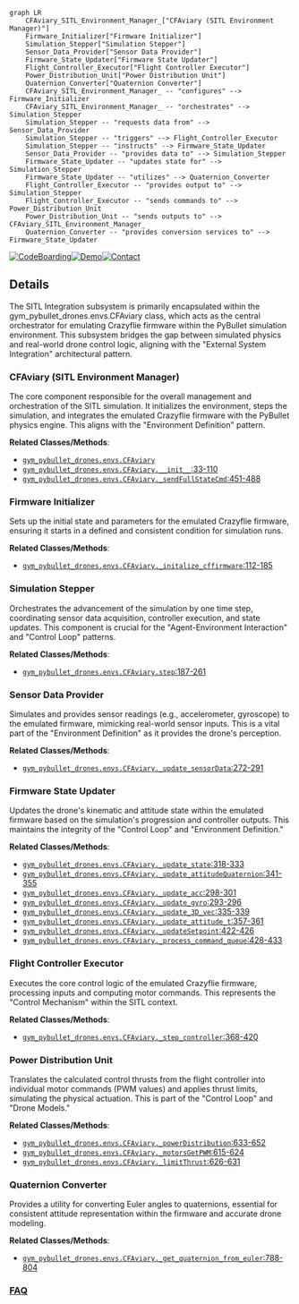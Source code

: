 ```mermaid
graph LR
    CFAviary_SITL_Environment_Manager_["CFAviary (SITL Environment Manager)"]
    Firmware_Initializer["Firmware Initializer"]
    Simulation_Stepper["Simulation Stepper"]
    Sensor_Data_Provider["Sensor Data Provider"]
    Firmware_State_Updater["Firmware State Updater"]
    Flight_Controller_Executor["Flight Controller Executor"]
    Power_Distribution_Unit["Power Distribution Unit"]
    Quaternion_Converter["Quaternion Converter"]
    CFAviary_SITL_Environment_Manager_ -- "configures" --> Firmware_Initializer
    CFAviary_SITL_Environment_Manager_ -- "orchestrates" --> Simulation_Stepper
    Simulation_Stepper -- "requests data from" --> Sensor_Data_Provider
    Simulation_Stepper -- "triggers" --> Flight_Controller_Executor
    Simulation_Stepper -- "instructs" --> Firmware_State_Updater
    Sensor_Data_Provider -- "provides data to" --> Simulation_Stepper
    Firmware_State_Updater -- "updates state for" --> Simulation_Stepper
    Firmware_State_Updater -- "utilizes" --> Quaternion_Converter
    Flight_Controller_Executor -- "provides output to" --> Simulation_Stepper
    Flight_Controller_Executor -- "sends commands to" --> Power_Distribution_Unit
    Power_Distribution_Unit -- "sends outputs to" --> CFAviary_SITL_Environment_Manager_
    Quaternion_Converter -- "provides conversion services to" --> Firmware_State_Updater
```

[![CodeBoarding](https://img.shields.io/badge/Generated%20by-CodeBoarding-9cf?style=flat-square)](https://github.com/CodeBoarding/GeneratedOnBoardings)[![Demo](https://img.shields.io/badge/Try%20our-Demo-blue?style=flat-square)](https://www.codeboarding.org/demo)[![Contact](https://img.shields.io/badge/Contact%20us%20-%20contact@codeboarding.org-lightgrey?style=flat-square)](mailto:contact@codeboarding.org)

## Details

The SITL Integration subsystem is primarily encapsulated within the gym_pybullet_drones.envs.CFAviary class, which acts as the central orchestrator for emulating Crazyflie firmware within the PyBullet simulation environment. This subsystem bridges the gap between simulated physics and real-world drone control logic, aligning with the "External System Integration" architectural pattern.

### CFAviary (SITL Environment Manager)
The core component responsible for the overall management and orchestration of the SITL simulation. It initializes the environment, steps the simulation, and integrates the emulated Crazyflie firmware with the PyBullet physics engine. This aligns with the "Environment Definition" pattern.


**Related Classes/Methods**:

- <a href="https://github.com/utiasDSL/gym-pybullet-drones/blob/main/gym_pybullet_drones/envs/CFAviary.py" target="_blank" rel="noopener noreferrer">`gym_pybullet_drones.envs.CFAviary`</a>
- <a href="https://github.com/utiasDSL/gym-pybullet-drones/blob/main/gym_pybullet_drones/envs/CFAviary.py#L33-L110" target="_blank" rel="noopener noreferrer">`gym_pybullet_drones.envs.CFAviary.__init__`:33-110</a>
- <a href="https://github.com/utiasDSL/gym-pybullet-drones/blob/main/gym_pybullet_drones/envs/CFAviary.py#L451-L488" target="_blank" rel="noopener noreferrer">`gym_pybullet_drones.envs.CFAviary._sendFullStateCmd`:451-488</a>


### Firmware Initializer
Sets up the initial state and parameters for the emulated Crazyflie firmware, ensuring it starts in a defined and consistent condition for simulation runs.


**Related Classes/Methods**:

- <a href="https://github.com/utiasDSL/gym-pybullet-drones/blob/main/gym_pybullet_drones/envs/CFAviary.py#L112-L185" target="_blank" rel="noopener noreferrer">`gym_pybullet_drones.envs.CFAviary._initalize_cffirmware`:112-185</a>


### Simulation Stepper
Orchestrates the advancement of the simulation by one time step, coordinating sensor data acquisition, controller execution, and state updates. This component is crucial for the "Agent-Environment Interaction" and "Control Loop" patterns.


**Related Classes/Methods**:

- <a href="https://github.com/utiasDSL/gym-pybullet-drones/blob/main/gym_pybullet_drones/envs/CFAviary.py#L187-L261" target="_blank" rel="noopener noreferrer">`gym_pybullet_drones.envs.CFAviary.step`:187-261</a>


### Sensor Data Provider
Simulates and provides sensor readings (e.g., accelerometer, gyroscope) to the emulated firmware, mimicking real-world sensor inputs. This is a vital part of the "Environment Definition" as it provides the drone's perception.


**Related Classes/Methods**:

- <a href="https://github.com/utiasDSL/gym-pybullet-drones/blob/main/gym_pybullet_drones/envs/CFAviary.py#L272-L291" target="_blank" rel="noopener noreferrer">`gym_pybullet_drones.envs.CFAviary._update_sensorData`:272-291</a>


### Firmware State Updater
Updates the drone's kinematic and attitude state within the emulated firmware based on the simulation's progression and controller outputs. This maintains the integrity of the "Control Loop" and "Environment Definition."


**Related Classes/Methods**:

- <a href="https://github.com/utiasDSL/gym-pybullet-drones/blob/main/gym_pybullet_drones/envs/CFAviary.py#L318-L333" target="_blank" rel="noopener noreferrer">`gym_pybullet_drones.envs.CFAviary._update_state`:318-333</a>
- <a href="https://github.com/utiasDSL/gym-pybullet-drones/blob/main/gym_pybullet_drones/envs/CFAviary.py#L341-L355" target="_blank" rel="noopener noreferrer">`gym_pybullet_drones.envs.CFAviary._update_attitudeQuaternion`:341-355</a>
- <a href="https://github.com/utiasDSL/gym-pybullet-drones/blob/main/gym_pybullet_drones/envs/CFAviary.py#L298-L301" target="_blank" rel="noopener noreferrer">`gym_pybullet_drones.envs.CFAviary._update_acc`:298-301</a>
- <a href="https://github.com/utiasDSL/gym-pybullet-drones/blob/main/gym_pybullet_drones/envs/CFAviary.py#L293-L296" target="_blank" rel="noopener noreferrer">`gym_pybullet_drones.envs.CFAviary._update_gyro`:293-296</a>
- <a href="https://github.com/utiasDSL/gym-pybullet-drones/blob/main/gym_pybullet_drones/envs/CFAviary.py#L335-L339" target="_blank" rel="noopener noreferrer">`gym_pybullet_drones.envs.CFAviary._update_3D_vec`:335-339</a>
- <a href="https://github.com/utiasDSL/gym-pybullet-drones/blob/main/gym_pybullet_drones/envs/CFAviary.py#L357-L361" target="_blank" rel="noopener noreferrer">`gym_pybullet_drones.envs.CFAviary._update_attitude_t`:357-361</a>
- <a href="https://github.com/utiasDSL/gym-pybullet-drones/blob/main/gym_pybullet_drones/envs/CFAviary.py#L422-L426" target="_blank" rel="noopener noreferrer">`gym_pybullet_drones.envs.CFAviary._updateSetpoint`:422-426</a>
- <a href="https://github.com/utiasDSL/gym-pybullet-drones/blob/main/gym_pybullet_drones/envs/CFAviary.py#L428-L433" target="_blank" rel="noopener noreferrer">`gym_pybullet_drones.envs.CFAviary._process_command_queue`:428-433</a>


### Flight Controller Executor
Executes the core control logic of the emulated Crazyflie firmware, processing inputs and computing motor commands. This represents the "Control Mechanism" within the SITL context.


**Related Classes/Methods**:

- <a href="https://github.com/utiasDSL/gym-pybullet-drones/blob/main/gym_pybullet_drones/envs/CFAviary.py#L368-L420" target="_blank" rel="noopener noreferrer">`gym_pybullet_drones.envs.CFAviary._step_controller`:368-420</a>


### Power Distribution Unit
Translates the calculated control thrusts from the flight controller into individual motor commands (PWM values) and applies thrust limits, simulating the physical actuation. This is part of the "Control Loop" and "Drone Models."


**Related Classes/Methods**:

- <a href="https://github.com/utiasDSL/gym-pybullet-drones/blob/main/gym_pybullet_drones/envs/CFAviary.py#L633-L652" target="_blank" rel="noopener noreferrer">`gym_pybullet_drones.envs.CFAviary._powerDistribution`:633-652</a>
- <a href="https://github.com/utiasDSL/gym-pybullet-drones/blob/main/gym_pybullet_drones/envs/CFAviary.py#L615-L624" target="_blank" rel="noopener noreferrer">`gym_pybullet_drones.envs.CFAviary._motorsGetPWM`:615-624</a>
- <a href="https://github.com/utiasDSL/gym-pybullet-drones/blob/main/gym_pybullet_drones/envs/CFAviary.py#L626-L631" target="_blank" rel="noopener noreferrer">`gym_pybullet_drones.envs.CFAviary._limitThrust`:626-631</a>


### Quaternion Converter
Provides a utility for converting Euler angles to quaternions, essential for consistent attitude representation within the firmware and accurate drone modeling.


**Related Classes/Methods**:

- <a href="https://github.com/utiasDSL/gym-pybullet-drones/blob/main/gym_pybullet_drones/envs/CFAviary.py#L788-L804" target="_blank" rel="noopener noreferrer">`gym_pybullet_drones.envs.CFAviary._get_quaternion_from_euler`:788-804</a>




### [FAQ](https://github.com/CodeBoarding/GeneratedOnBoardings/tree/main?tab=readme-ov-file#faq)